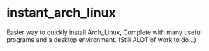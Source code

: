 # instant_arch_linux
Easier way to quickly install Arch_Linux, Complete with many useful programs and a desktop environment. (Still ALOT of work to do...)
